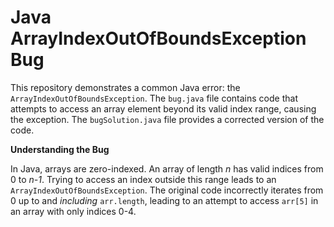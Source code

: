 # Java ArrayIndexOutOfBoundsException Bug

This repository demonstrates a common Java error: the `ArrayIndexOutOfBoundsException`. The `bug.java` file contains code that attempts to access an array element beyond its valid index range, causing the exception. The `bugSolution.java` file provides a corrected version of the code. 

**Understanding the Bug**

In Java, arrays are zero-indexed. An array of length *n* has valid indices from 0 to *n-1*. Trying to access an index outside this range leads to an `ArrayIndexOutOfBoundsException`.  The original code incorrectly iterates from 0 up to and *including* `arr.length`, leading to an attempt to access `arr[5]` in an array with only indices 0-4.